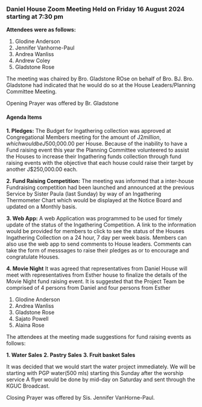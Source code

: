 ### Daniel House Zoom Meeting Held on Friday 16 August 2024 starting at 7:30 pm

**Attendees were as follows:**

1. Glodine Anderson
2. Jennifer Vanhorne-Paul
3. Andrea Wanliss
4. Andrew Coley
5. Gladstone Rose

The meeting was chaired by Bro. Gladstone ROse on behalf of Bro. BJ. Bro. Gladstone had indicated that he would do so at the House Leaders/Planning Committee Meeting.

Opening Prayer was offered by Br. Gladstone


#### Agenda Items

**1. Pledges:**
The Budget for Ingathering collection was approved at Congregational Members meeting for the amount of J$2 million, which would be J$500,000.00 per House.
Because of the inability to have a Fund raising event this year the Planning Committee volunteered to assist the Houses to 
increase their Ingathering funds collection through fund raising events with the objective that each house could raise their target by another J$250,000.00 each.

**2. Fund Raising Competition:**
The meeting was informed that a inter-house Fundraising competition had been launched and announced at the previous Service by Sister Paula (last Sunday) by way of an Ingathering Thermometer Chart
which would be displayed at the Notice Board and updated on a Monthly basis.

**3. Web App:** 
A web Application was programmed to be used for timely update of the status of the Ingathering Competition. A link to the information would be provided for members to click to see the
status of the Houses Ingathering Collection on a 24 hour, 7 day per week basis. Members can also use the web app to send comments to House leaders. Comments can take the form of messsages to raise their pledges as or to encourage and congratulate Houses.

**4. Movie Night**
It was agreed that representatives from Daniel House will meet with representatives from Esther house to finalize the details of the Movie Night fund raising event. It is suggested that the Project Team be comprised of 4 persons from Daniel and four persons from Esther

1. Glodine Anderson
2. Andrea Wanliss
3. Gladstone Rose
4. Sajato Powell
5. Alaina Rose


The attendees at the meeting made suggestions for fund raising events as follows: 

**1. Water Sales**
**2. Pastry Sales**
**3. Fruit basket Sales**

It was decided that we would start the water project immediately. We will be starting with PGP water(500 mls) starting this Sunday after the worship service
A flyer would be done by mid-day on Saturday and sent through the KGUC Broadcast.

Closing Prayer was offered by Sis. Jennifer VanHorne-Paul.
